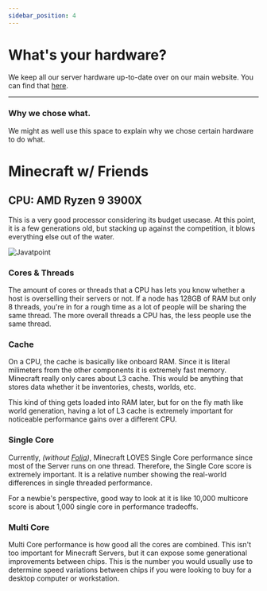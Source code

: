 ```yaml
---
sidebar_position: 4
---
```


# What's your hardware?
We keep all our server hardware up-to-date over on our main website.
You can find that [here](https://asteroidhost.com/company/hardware).

---

### Why we chose what.
We might as well use this space to explain why we chose certain hardware to do what.

# Minecraft w/ Friends

## CPU: AMD Ryzen 9 3900X
This is a very good processor considering its budget usecase. At this point, it is a few generations old, but stacking up against the competition, it blows everything else out of the water.

![Javatpoint](https://asteroid-docs.nyc3.digitaloceanspaces.com/docs/budget-cpus.jpg)



### Cores & Threads
The amount of cores or threads that a CPU has lets you know whether a host is overselling their servers or not. If a node has 128GB of RAM but only 8 threads, you're in for a rough time as a lot of people will be sharing the same thread. The more overall threads a CPU has, the less people use the same thread.

### Cache
On a CPU, the cache is basically like onboard RAM. Since it is literal milimeters from the other components it is extremely fast memory. Minecraft really only cares about L3 cache. This would be anything that stores data whether it be inventories, chests, worlds, etc.

This kind of thing gets loaded into RAM later, but for on the fly math like world generation, having a lot of L3 cache is extremely important for noticeable performance gains over a different CPU.

### Single Core
Currently, *(without [Folia](https://papermc.io/software/folia))*, Minecraft LOVES Single Core performance since most of the Server runs on one thread. Therefore, the Single Core score is extremely important. It is a relative number showing the real-world differences in single threaded performance.

For a newbie's perspective, good way to look at it is like 10,000 multicore score is about 1,000 single core in performance tradeoffs.

### Multi Core
Multi Core performance is how good all the cores are combined. This isn't too important for Minecraft Servers, but it can expose some generational improvements between chips. This is the number you would usually use to determine speed variations between chips if you were looking to buy for a desktop computer or workstation.

